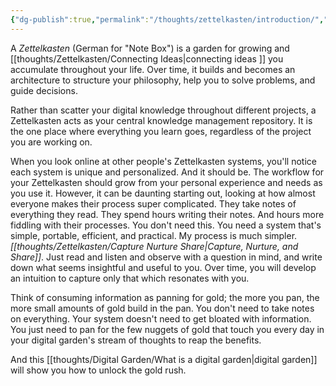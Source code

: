 ```yaml
---
{"dg-publish":true,"permalink":"/thoughts/zettelkasten/introduction/","title":"Zettelkasten Introduction","tags":["zettelkasten","to_refactor"],"created":"2025-08-26T19:47:38.180+01:00","updated":"2025-08-31T14:00:39.695+01:00"}
---
```


A *Zettelkasten* (German for "Note Box") is a garden for growing and [[thoughts/Zettelkasten/Connecting Ideas\|connecting ideas ]] you accumulate throughout your life. Over time, it builds and becomes an architecture to structure your philosophy, help you to solve problems, and guide decisions.

Rather than scatter your digital knowledge throughout different projects, a Zettelkasten acts as your central knowledge management repository. It is the one place where everything you learn goes, regardless of the project you are working on.

When you look online at other people's Zettelkasten systems, you'll notice each system is unique and personalized. And it should be. The workflow for your Zettelkasten should grow from your personal experience and needs as you use it. However, it can be daunting starting out, looking at how almost everyone makes their process super complicated. They take notes of everything they read. They spend hours writing their notes. And hours more fiddling with their processes. You don't need this. You need a system that's simple, portable, efficient, and practical. My process is much simpler. *[[thoughts/Zettelkasten/Capture Nurture Share\|Capture, Nurture, and Share]]*. Just read and listen and observe with a question in mind, and write down what seems insightful and useful to you. Over time, you will develop an intuition to capture only that which resonates with you.

Think of consuming information as panning for gold; the more you pan, the more small amounts of gold build in the pan. You don't need to take notes on everything. Your system doesn't need to get bloated with information. You just need to pan for the few nuggets of gold that touch you every day in your digital garden's stream of thoughts to reap the benefits.

And this [[thoughts/Digital Garden/What is a digital garden\|digital garden]] will show you how to unlock the gold rush.